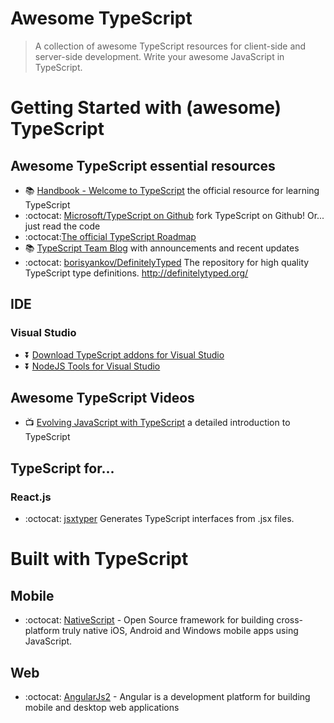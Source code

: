 # Awesome TypeScript
> A collection of awesome TypeScript resources for client-side and server-side development. Write your awesome JavaScript in TypeScript.  

# Getting Started with (awesome) TypeScript

## Awesome TypeScript essential resources
* :books: [Handbook - Welcome to TypeScript](http://www.typescriptlang.org/Handbook) the official resource for learning TypeScript
* :octocat: [Microsoft/TypeScript on Github](https://github.com/Microsoft/TypeScript) fork TypeScript on Github! Or... just read the code
* :octocat:[The official TypeScript Roadmap](https://github.com/Microsoft/TypeScript/wiki/Roadmap)
* :books: [TypeScript Team Blog](http://blogs.msdn.com/b/typescript/) with announcements and recent updates
* :octocat: [borisyankov/DefinitelyTyped](https://github.com/borisyankov/DefinitelyTyped) The repository for high quality TypeScript type definitions.  http://definitelytyped.org/

## IDE 
### Visual Studio
* :arrow_double_down: [Download TypeScript addons for Visual Studio](http://blogs.msdn.com/b/typescript/)
* :arrow_double_down: [NodeJS Tools for Visual Studio](https://github.com/Microsoft/nodejstools)


## Awesome TypeScript Videos

* :tv: [Evolving JavaScript with TypeScript](https://www.youtube.com/watch?v=Ut694dsIa8w) a detailed introduction to TypeScript

## TypeScript for...
### React.js  
* :octocat: [jsxtyper](https://github.com/fuselabs/jsxtyper) Generates TypeScript interfaces from .jsx files.

# Built with TypeScript  
## Mobile  
* :octocat: [NativeScript](https://github.com/NativeScript/NativeScript) - Open Source framework for building cross-platform truly native iOS, Android and Windows mobile apps using JavaScript.

## Web  
* :octocat: [AngularJs2](https://github.com/angular/angular) - Angular is a development platform for building mobile and desktop web applications

